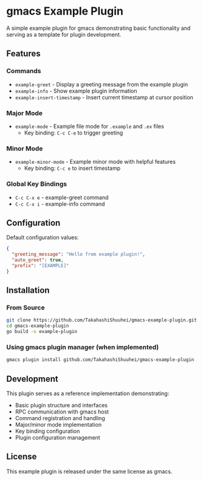 # gmacs Example Plugin

A simple example plugin for gmacs demonstrating basic functionality and serving as a template for plugin development.

## Features

### Commands
- `example-greet` - Display a greeting message from the example plugin
- `example-info` - Show example plugin information  
- `example-insert-timestamp` - Insert current timestamp at cursor position

### Major Mode
- `example-mode` - Example file mode for `.example` and `.ex` files
  - Key binding: `C-c C-e` to trigger greeting

### Minor Mode
- `example-minor-mode` - Example minor mode with helpful features
  - Key binding: `C-c e` to insert timestamp

### Global Key Bindings
- `C-c C-x e` - example-greet command
- `C-c C-x i` - example-info command

## Configuration

Default configuration values:
```json
{
  "greeting_message": "Hello from example plugin!",
  "auto_greet": true,
  "prefix": "[EXAMPLE]"
}
```

## Installation

### From Source
```bash
git clone https://github.com/TakahashiShuuhei/gmacs-example-plugin.git
cd gmacs-example-plugin
go build -o example-plugin
```

### Using gmacs plugin manager (when implemented)
```bash
gmacs plugin install github.com/TakahashiShuuhei/gmacs-example-plugin
```

## Development

This plugin serves as a reference implementation demonstrating:
- Basic plugin structure and interfaces
- RPC communication with gmacs host
- Command registration and handling
- Major/minor mode implementation
- Key binding configuration
- Plugin configuration management

## License

This example plugin is released under the same license as gmacs.